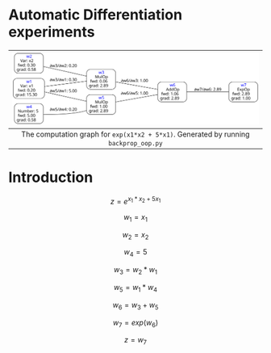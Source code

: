 # Automatic Differentiation experiments

| ![A computation DAG with forward and reverse pass displayed in each node](https://raw.githubusercontent.com/mrandri19/automatic-differentiantion/master/Graph.gv.svg) |
|:--:|
| The computation graph for `exp(x1*x2 + 5*x1)`. Generated by running `backprop_oop.py` |

# Introduction

$$
z = e^{x_1*x_2+5x_1}
$$

$$
w_1 = x_1
$$

$$
w_2 = x_2
$$

$$
w_4 = 5
$$

$$
w_3 = w_2 * w_1
$$

$$
w_5 = w_1 * w_4
$$

$$
w_6 = w_3 + w_5
$$

$$
w_7 = exp(w_6)
$$

$$
z = w_7
$$
